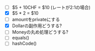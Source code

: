 - [ ] $5 + 10CHF = $10 (レートが2:1の場合)
- [x] $5 * 2 = $10
- [ ] amountをprivateにする
- [x] Dollarの副作用どうする?
- [ ] Moneyの丸め処理どうする?
- [ ] equals()
- [ ] hashCode()
